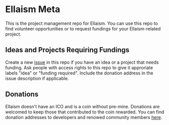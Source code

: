 # Ellaism Meta

This is the project management repo for Ellaism. You can use this repo to find volunteer opportunities or to request fundings for your Ellaism-related project.

## Ideas and Projects Requiring Fundings

Create a new [issue](https://github.com/ellaism/meta/issues/new) in this repo if you have an idea or a project that needs funding. Ask people with access rights to this repo to give it approriate labels "idea" or "funding required". Include the donation address in the issue description if applicable.

## Donations

Ellaism doesn't have an ICO and is a coin without pre-mine. Donations are welcomed to keep those that contributed to the coin rewarded. You can find donation addresses to developers and renowed community members [here](./donations.md).
